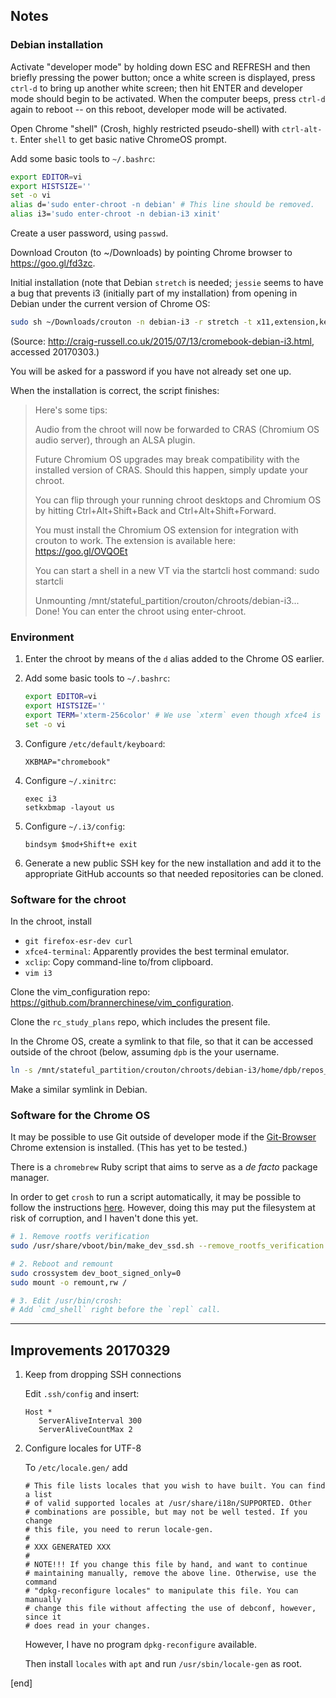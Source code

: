 ## Notes

### Debian installation

Activate "developer mode" by holding down ESC and REFRESH and then briefly pressing the power button; once a white screen is displayed, press `ctrl-d` to bring up another white screen; then hit ENTER and developer mode should begin to be activated. When the computer beeps, press `ctrl-d` again to reboot -- on this reboot, developer mode will be activated.

Open Chrome "shell" (Crosh, highly restricted pseudo-shell) with `ctrl-alt-t`. Enter `shell` to get basic native ChromeOS prompt.

Add some basic tools to `~/.bashrc`:

```bash
export EDITOR=vi
export HISTSIZE=''
set -o vi
alias d='sudo enter-chroot -n debian' # This line should be removed.
alias i3='sudo enter-chroot -n debian-i3 xinit'
```

Create a user password, using `passwd`.

Download Crouton (to ~/Downloads) by pointing Chrome browser to https://goo.gl/fd3zc.

Initial installation (note that Debian `stretch` is needed; `jessie` seems to have a bug that prevents i3 (initially part of my installation) from opening in Debian under the current version of Chrome OS:

```bash
sudo sh ~/Downloads/crouton -n debian-i3 -r stretch -t x11,extension,keyboard,cli-extra,gtk-extra
```

(Source: http://craig-russell.co.uk/2015/07/13/cromebook-debian-i3.html, accessed 20170303.)

You will be asked for a password if you have not already set one up.

When the installation is correct, the script finishes:

> Here's some tips:
> 
> Audio from the chroot will now be forwarded to CRAS (Chromium OS audio server),
> through an ALSA plugin.
> 
> Future Chromium OS upgrades may break compatibility with the installed version
> of CRAS. Should this happen, simply update your chroot.
> 
> You can flip through your running chroot desktops and Chromium OS by hitting
> Ctrl+Alt+Shift+Back and Ctrl+Alt+Shift+Forward.
> 
> You must install the Chromium OS extension for integration with crouton to work.
> The extension is available here: https://goo.gl/OVQOEt
> 
> You can start a shell in a new VT via the startcli host command: sudo startcli
> 
> Unmounting /mnt/stateful_partition/crouton/chroots/debian-i3...
> Done! You can enter the chroot using enter-chroot.

### Environment

 1. Enter the chroot by means of the `d` alias added to the Chrome OS earlier.

 1. Add some basic tools to `~/.bashrc`:

    ```bash
    export EDITOR=vi
    export HISTSIZE=''
    export TERM='xterm-256color' # We use `xterm` even though xfce4 is what we are installing.
    set -o vi
    ```

 1. Configure `/etc/default/keyboard`:

    ```
    XKBMAP="chromebook"
    ```

 1. Configure `~/.xinitrc`:

    ```
    exec i3
    setkxbmap -layout us
    ```

 1. Configure `~/.i3/config`:

    ```
    bindsym $mod+Shift+e exit
    ```

 1. Generate a new public SSH key for the new installation and add it to the appropriate GitHub accounts so that needed repositories can be cloned. 

### Software for the chroot

In the chroot, install

 * `git firefox-esr-dev curl`
 * `xfce4-terminal`: Apparently provides the best terminal emulator.
 * `xclip`: Copy command-line to/from clipboard.
 * `vim i3`

Clone the vim_configuration repo: https://github.com/brannerchinese/vim_configuration.

Clone the `rc_study_plans` repo, which includes the present file.

In the Chrome OS, create a symlink to that file, so that it can be accessed outside of the chroot (below, assuming `dpb` is the your username.

```bash
ln -s /mnt/stateful_partition/crouton/chroots/debian-i3/home/dpb/repos_rc_study_plans/sections notes
```

Make a similar symlink in Debian.

### Software for the Chrome OS

It may be possible to use Git outside of developer mode if the [Git-Browser](https://chrome.google.com/webstore/detail/git-browser/cladogmhjppclibenkdbnjcogiaifnbd) Chrome extension is installed. (This has yet to be tested.)

There is a `chromebrew` Ruby script that aims to serve as a _de facto_ package manager.

In order to get `crosh` to run a script automatically, it may be possible to follow the instructions [here](https://groups.google.com/a/chromium.org/d/msg/chromium-os-discuss/rdzA2gfTMWM/KROV8m19wZ0J). However, doing this may put the filesystem at risk of corruption, and I haven't done this yet.

```bash
# 1. Remove rootfs verification
sudo /usr/share/vboot/bin/make_dev_ssd.sh --remove_rootfs_verification #eventually add --partitions n

# 2. Reboot and remount
sudo crossystem dev_boot_signed_only=0
sudo mount -o remount,rw /

# 3. Edit /usr/bin/crosh:
# Add `cmd_shell` right before the `repl` call.
```

---

## Improvements 20170329

 1. Keep from dropping SSH connections

    Edit `.ssh/config` and insert:

    ```
    Host *
       ServerAliveInterval 300
       ServerAliveCountMax 2
    ```

 2. Configure locales for UTF-8

    To `/etc/locale.gen/` add

    ```
    # This file lists locales that you wish to have built. You can find a list
    # of valid supported locales at /usr/share/i18n/SUPPORTED. Other
    # combinations are possible, but may not be well tested. If you change
    # this file, you need to rerun locale-gen.
    #
    # XXX GENERATED XXX
    #
    # NOTE!!! If you change this file by hand, and want to continue
    # maintaining manually, remove the above line. Otherwise, use the command
    # "dpkg-reconfigure locales" to manipulate this file. You can manually
    # change this file without affecting the use of debconf, however, since it
    # does read in your changes.
    ```

    However, I have no program `dpkg-reconfigure` available.

    Then install `locales` with `apt` and run `/usr/sbin/locale-gen` as root.

[end]
